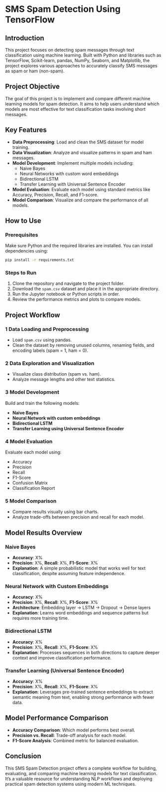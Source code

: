 # SMS Spam Detection Using TensorFlow

## Introduction  
This project focuses on detecting spam messages through text classification using machine learning. Built with Python and libraries such as TensorFlow, Scikit-learn, pandas, NumPy, Seaborn, and Matplotlib, the project explores various approaches to accurately classify SMS messages as spam or ham (non-spam).

## Project Objective  
The goal of this project is to implement and compare different machine learning models for spam detection. It aims to help users understand which models are most effective for text classification tasks involving short messages.

## Key Features  
- **Data Preprocessing**: Load and clean the SMS dataset for model training.  
- **Data Visualization**: Analyze and visualize patterns in spam and ham messages.  
- **Model Development**: Implement multiple models including:
  - Naive Bayes  
  - Neural Networks with custom word embeddings  
  - Bidirectional LSTM  
  - Transfer Learning with Universal Sentence Encoder  
- **Model Evaluation**: Evaluate each model using standard metrics like Accuracy, Precision, Recall, and F1-score.  
- **Model Comparison**: Visualize and compare the performance of all models.

##  How to Use  

###  Prerequisites  
Make sure Python and the required libraries are installed. You can install dependencies using:

```bash
pip install -r requirements.txt
```

###  Steps to Run  
1. Clone the repository and navigate to the project folder.  
2. Download the `spam.csv` dataset and place it in the appropriate directory.  
3. Run the Jupyter notebook or Python scripts in order.  
4. Review the performance metrics and plots to compare models.

## Project Workflow  

### 1️ Data Loading and Preprocessing  
- Load `spam.csv` using pandas.  
- Clean the dataset by removing unused columns, renaming fields, and encoding labels (spam = 1, ham = 0).

### 2️ Data Exploration and Visualization  
- Visualize class distribution (spam vs. ham).  
- Analyze message lengths and other text statistics.

### 3️ Model Development  
Build and train the following models:
- **Naive Bayes**  
- **Neural Network with custom embeddings**  
- **Bidirectional LSTM**  
- **Transfer Learning using Universal Sentence Encoder**

### 4️ Model Evaluation  
Evaluate each model using:
- Accuracy  
- Precision  
- Recall  
- F1-Score  
- Confusion Matrix  
- Classification Report

### 5️ Model Comparison  
- Compare results visually using bar charts.  
- Analyze trade-offs between precision and recall for each model.

## Model Results Overview  

###  Naive Bayes  
- **Accuracy**: X%  
- **Precision**: X%, **Recall**: X%, **F1-Score**: X%  
- **Explanation**: A simple probabilistic model that works well for text classification, despite assuming feature independence.

###  Neural Network with Custom Embeddings  
- **Accuracy**: X%  
- **Precision**: X%, **Recall**: X%, **F1-Score**: X%  
- **Architecture**: Embedding layer → LSTM → Dropout → Dense layers  
- **Explanation**: Learns word embeddings and sequence patterns but requires more training time.

###  Bidirectional LSTM  
- **Accuracy**: X%  
- **Precision**: X%, **Recall**: X%, **F1-Score**: X%  
- **Explanation**: Processes sequences in both directions to capture deeper context and improve classification performance.

###  Transfer Learning (Universal Sentence Encoder)  
- **Accuracy**: X%  
- **Precision**: X%, **Recall**: X%, **F1-Score**: X%  
- **Explanation**: Leverages pre-trained sentence embeddings to extract semantic meaning from text, enabling strong performance with fewer data.

## Model Performance Comparison  
- **Accuracy Comparison**: Which model performs best overall.  
- **Precision vs. Recall**: Trade-off analysis for each model.  
- **F1-Score Analysis**: Combined metric for balanced evaluation.

## Conclusion  
This SMS Spam Detection project offers a complete workflow for building, evaluating, and comparing machine learning models for text classification. It’s a valuable resource for understanding NLP workflows and deploying practical spam detection systems using modern ML techniques.
